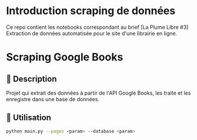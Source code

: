 Introduction scraping de données
================================

Ce repo contient les notebooks correspondant au brief [La Plume Libre #3] Extraction de données automatisée pour le site d'une librairie en ligne.

# Scraping Google Books

## 📖 Description
Projet qui extrait des données à partir de l'API Google Books, les traite et les enregistre dans une base de données.

## 🚀 Utilisation
```bash
python main.py --pages <param> --database <param>